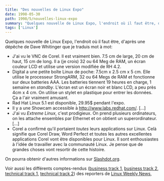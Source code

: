 ```yaml
---
title: "Des nouvelles de Linux Expo"
date: 1998-05-30
path: 1998/5/nouvelles-linux-expo
summary: "Quelques nouvelle de Linux Expo, l'endroit où il faut être, d'après une dépêche de Dave Whitinger que je traduis mot à mot: J'ai vu le VNC de Corel."
tags: ['Linux']
---
```


<P>
Quelques nouvelle de Linux Expo, l'endroit où il faut être, d'après
une dépêche de Dave Whitinger que je traduis mot à mot:
</P>

<UL>

<LI>J'ai vu le VNC de Corel. Il est vraiment bien. 7.5 cm de large,
20 cm de haut, 15 cm de long. Il a (je crois) 32 ou 64 Meg de RAM,
un écran couleur LCD et utilise une version modifiée de RH 4.2.
<LI>Digital a une petite boîte Linux de poche: 7.5cm x 2.5 cm x 5 cm.
Elle utilise le processeur StrongARM, 32 ou 64 Megs de RAM et fonctionne
sur deux batteries AAA. Les batteries tiennent 19 heures en charge, 1 semaine
en <EM>standby</EM>. L'écran est un écran noir et blanc LCD, a peu près
4cm x 4 cm. On utilise un stylet en plastique pour entrer les données. Ça
a l'air vraiment amusant.
<LI>Rad Hat Linux 5.1 est disponible, 29.95$ pendant l'expo.
<LI>Il y a une Showcam accessible à
<A HREF="http://www.labs.redhat.com/">http://www.labs.redhat.com/</A>. [...]
<LI>J'ai vu <EM>Extreme Linux</EM>, c'est prodigieux. On prend plusieurs
ordinateurs, on les attache ensembles par Ethernet et on obtient un
superordinateur. [...]
<LI>Corel a confirmé qu'il portaient <EM>toutes</EM> leurs applications
sur Linux. Celà signifie que Corel Draw, Word Perfect et toutes les autres
excellentes applications Corel vont être disponibles pour Linux.
Il sont enthousiastes à l'idée de travailler avec la communauté Linux.
Je pense que de grandes choses vont resortir de cette histoire.
</UL>

<P>
On pourra obtenir d'autres informations sur <A HREF="http://slashdot.org/">Slashdot.org</A>.
</P>

<P>Voir aussi les différents comptes-rendus
(<A HREF="http://lwn.net/daily/ecle1.html">business track 1</A>,
<A HREF="http://lwn.net/daily/ecle2.html">business track 2</A>,
<A HREF="http://lwn.net/daily/fcle1.html">technical track 1</A>,
<A HREF="http://lwn.net/daily/fcle2.html">technical track 2</A>)
des reporters de <A HREF="http://lwn.net/">Linux Weekly News</A>,
</P>


